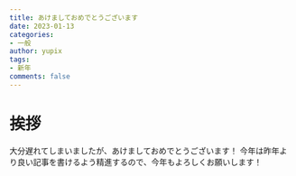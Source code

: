 ```yaml
---
title: あけましておめでとうございます
date: 2023-01-13
categories:
- 一般
author: yupix
tags:
- 新年
comments: false
---
```


# 挨拶

大分遅れてしまいましたが、あけましておめでとうございます！
今年は昨年より良い記事を書けるよう精進するので、今年もよろしくお願いします！
